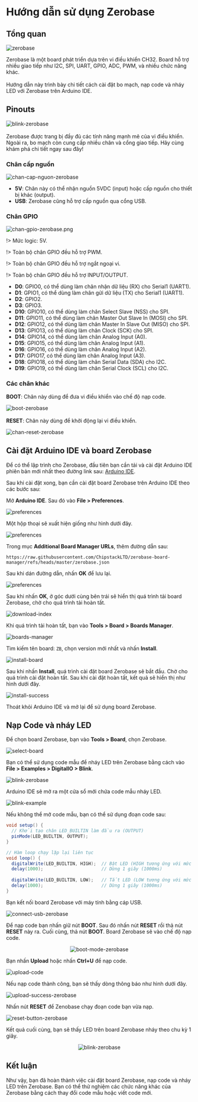 <br>
<br>
<br>

# Hướng dẫn sử dụng Zerobase

## Tổng quan

![zerobase](../../_media/zerobase-overview.png "zerobase]")

Zerobase là một board phát triển dựa trên vi điều khiển CH32. Board hỗ trợ nhiều giao tiếp như I2C, SPI, UART, GPIO, ADC, PWM, và nhiều chức năng khác. 
<br>
<br>
Hướng dẫn này trình bày chi tiết cách cài đặt bo mạch, nạp code và nháy LED với Zerobase trên Arduino IDE.

## Pinouts
![blink-zerobase](../../_media/zerobase_pinout.png "blink-zerobase]")
<br>
<br>
Zerobase được trang bị đầy đủ các tính năng mạnh mẽ của vi điều khiển. Ngoài ra, bo mạch còn cung cấp nhiều chân và cổng giao tiếp. Hãy cùng khám phá chi tiết ngay sau đây!

### Chân cấp nguồn
![chan-cap-nguon-zerobase](../../_media/chan-cap-nguon-zerobase.png "chan-cap-nguon-zerobase.png]")
- **5V**: Chân này có thể nhận nguồn 5VDC (input) hoặc cấp nguồn cho thiết bị khác (output).
- **USB**: Zerobase cũng hỗ trợ cấp nguồn qua cổng USB.

### Chân GPIO
![chan-gpio-zerobase.png](../../_media/chan-gpio-zerobase.png "chan-gpio-zerobase.png]")

!> Mức logic: 5V.

!> Toàn bộ chân GPIO đều hỗ trợ PWM.

!> Toàn bộ chân GPIO đều hỗ trợ ngắt ngoại vi.

!> Toàn bộ chân GPIO đều hỗ trợ INPUT/OUTPUT.

- **D0**: GPIO0, có thể dùng làm chân nhận dữ liệu (RX) cho Serial1 (UART1).
- **D1**: GPIO1, có thể dùng làm chân gửi dữ liệu (TX) cho Serial1 (UART1).
- **D2**: GPIO2.
- **D3**: GPIO3.
- **D10**: GPIO10, có thể dùng làm chân Select Slave (NSS) cho SPI.
- **D11**: GPIO11, có thể dùng làm chân Master Out Slave In (MOSI) cho SPI.
- **D12**: GPIO12, có thể dùng làm chân Master In Slave Out (MISO) cho SPI.
- **D13**: GPIO13, có thể dùng làm chân Clock (SCK) cho SPI.
- **D14**: GPIO14, có thể dùng làm chân Analog Input (A0).
- **D15**: GPIO15, có thể dùng làm chân Analog Input (A1).
- **D16**: GPIO16, có thể dùng làm chân Analog Input (A2).
- **D17**: GPIO17, có thể dùng làm chân Analog Input (A3).
- **D18**: GPIO18, có thể dùng làm chân Serial Data (SDA) cho I2C.
- **D19**: GPIO19, có thể dùng làm chân Serial Clock (SCL) cho I2C.

### Các chân khác
**BOOT**: Chân này dùng để đưa vi điều khiển vào chế độ nạp code.

![boot-zerobase](../../_media/boot-zerobase.png "boot-zerobase]")
<br>
<br>
**RESET**: Chân này dùng để khởi động lại vi điều khiển.

![chan-reset-zerobase](../../_media/chan-reset-zerobase.png "chan-reset-zerobase]")

## Cài đặt Arduino IDE và board Zerobase
Để có thể lập trình cho Zerobase, đầu tiên bạn cần tải và cài đặt Arduino IDE phiên bản mới nhất theo đường link sau: [Arduino IDE](https://www.arduino.cc/en/software).

Sau khi cài đặt xong, bạn cần cài đặt board Zerobase trên Arduino IDE theo các bước sau:

Mở **Arduino IDE**. Sau đó vào **File > Preferences**.

![preferences](../../_media/preferences.png "preferences]")

Một hộp thoại sẽ xuất hiện giống như hình dưới đây.

![preferences](../../_media/preferences2.png "preferences]")

Trong mục **Additional Board Manager URLs**, thêm đường dẫn sau:

 ```link
https://raw.githubusercontent.com/ChipstackLTD/zerobase-board-manager/refs/heads/master/zerobase.json
 ```

Sau khi dán đường dẫn, nhấn **OK** để lưu lại.

![preferences](../../_media/preferences3.png "preferences]")

Sau khi nhấn **OK**, ở góc dưới cùng bên trái sẽ hiển thị quá trình tải board Zerobase, chờ cho quá trình tải hoàn tất.

![download-index](../../_media/download-index-zerobase.png "download-index]")

Khi quá trình tải hoàn tất, bạn vào **Tools > Board > Boards Manager**.

![boards-manager](../../_media/boards-manager.png "boards-manager]")

Tìm kiếm tên board: `ZB`, chọn version mới nhất và nhấn **Install**.

![install-board](../../_media/install-board-zb-boards-manager.png "install-board]")

Sau khi nhấn **Install**, quá trình cài đặt board Zerobase sẽ bắt đầu. Chờ cho quá trình cài đặt hoàn tất. Sau khi cài đặt hoàn tất, kết quả sẽ hiển thị như hình dưới đây.

![install-success](../../_media/install-success.png "install-success]")

Thoát khỏi Arduino IDE và mở lại để sử dụng board Zerobase.

## Nạp Code và nháy LED

Để chọn board Zerobase, bạn vào **Tools > Board**, chọn Zerobase.

![select-board](../../_media/select-board-zerobase.png "select-board]")

Bạn có thể sử dụng code mẫu để nháy LED trên Zerobase bằng cách vào **File > Examples > DigitalIO > Blink**.

![blink-zerobase](../../_media/blink-zerobase.png "blink-zerobase]")

Arduino IDE sẽ mở ra một cửa sổ mới chứa code mẫu nháy LED.

![blink-example](../../_media/blink-example.png "blink-example]")

Nếu không thể mở code mẫu, bạn có thể sử dụng đoạn code sau:

```cs
void setup() {
  // Khởi tạo chân LED_BUILTIN làm đầu ra (OUTPUT)
  pinMode(LED_BUILTIN, OUTPUT);
}

// Hàm loop chạy lặp lại liên tục
void loop() {
  digitalWrite(LED_BUILTIN, HIGH);  // Bật LED (HIGH tương ứng với mức điện áp cao)
  delay(1000);                      // Dừng 1 giây (1000ms)
  
  digitalWrite(LED_BUILTIN, LOW);   // Tắt LED (LOW tương ứng với mức điện áp thấp)
  delay(1000);                      // Dừng 1 giây (1000ms)
}
```

Bạn kết nối board Zerobase với máy tính bằng cáp USB.

![connect-usb-zerobase](../../_media/connect-usb-zerobase.png "connect-usb-zerobase]")

Để nạp code bạn nhấn giữ nút **BOOT**. Sau đó nhấn nút **RESET** rồi thả nút **RESET** này ra. Cuối cùng, thả nút **BOOT**. Board Zerobase sẽ vào chế độ nạp code.

<p align="center">
  <img src="../../_media/boot-mode-zerobase.gif" alt="boot-mode-zerobase">
</p>

Bạn nhấn **Upload** hoặc nhấn **Ctrl+U** để nạp code.

![upload-code](../../_media/upload-code.png "upload-code]")

Nếu nạp code thành công, bạn sẽ thấy dòng thông báo như hình dưới đây.

![upload-success-zerobase](../../_media/upload-success-zerobase.png "upload-success-zerobase]")

Nhấn nút **RESET** để Zenobase chạy đoạn code bạn vừa nạp.

![reset-button-zerobase](../../_media/reset-button-zerobase.png "reset-button-zerobase]")

Kết quả cuối cùng, bạn sẽ thấy LED trên board Zerobase nháy theo chu kỳ 1 giây.

<p align="center">
  <img src="../../_media/blink-zerobase.gif" alt="blink-zerobase">
</p>

## Kết luận

Như vậy, bạn đã hoàn thành việc cài đặt board Zerobase, nạp code và nháy LED trên Zerobase. Bạn có thể thử nghiệm các chức năng khác của Zerobase bằng cách thay đổi code mẫu hoặc viết code mới.
